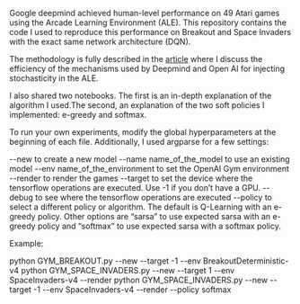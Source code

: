 Google deepmind achieved human-level performance on 49 Atari games using the Arcade Learning Environment (ALE). This repository contains the code I used to reproduce this performance on Breakout and Space Invaders with the exact same network architecture (DQN). 

The methodology is fully described in the [article](https://medium.com/@nicolasmaquaire/are-the-space-invaders-deterministic-or-stochastic-595a30becae2) where I discuss the efficiency of the mechanisms used by Deepmind and Open AI for injecting stochasticity in the ALE.

I also shared two notebooks. The first is an in-depth explanation of the algorithm I used.The second, an explanation of the two soft policies I implemented: e-greedy and softmax. 

To run your own experiments, modify the global hyperparameters at the beginning of each file. Additionally, I used argparse for a few settings: 

--new to create a new model
--name name_of_the_model to use an existing model
--env name_of_the_environment to set the OpenAI Gym environment
--render to render the games
--target to set the device where the tensorflow operations are executed. Use -1 if you don’t have a GPU.
--debug to see where the tensorflow operations are executed
--policy to select a different policy or algorithm. The default is Q-Learning with an e-greedy policy. Other options are “sarsa” to use expected sarsa with an e-greedy policy and “softmax” to use expected sarsa with a softmax policy.

Example: 

python GYM_BREAKOUT.py --new --target -1 --env BreakoutDeterministic-v4
python GYM_SPACE_INVADERS.py --new --target 1 --env SpaceInvaders-v4 --render
python GYM_SPACE_INVADERS.py --new --target -1 --env SpaceInvaders-v4 --render --policy softmax



